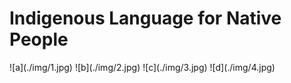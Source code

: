 <h1>Indigenous Language for Native People</h1>
![a](./img/1.jpg)
![b](./img/2.jpg)
![c](./img/3.jpg)
![d](./img/4.jpg)
